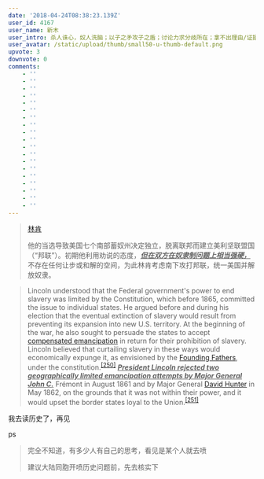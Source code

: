 ```yaml
---
date: '2018-04-24T08:38:23.139Z'
user_id: 4167
user_name: 新木
user_intro: 杀人诛心，奴人洗脑；以子之矛攻子之盾；讨论力求分歧所在；拿不出理由/证据的反对  都是为了反对而反对；
user_avatar: /static/upload/thumb/small50-u-thumb-default.png
upvote: 3
downvote: 0
comments:
    - ''
    - ''
    - ''
    - ''
    - ''
    - ''
    - ''
    - ''
    - ''
    - ''
    - ''
    - ''
    - ''
    - ''
    - ''
    - ''
    - ''
    - ''
    - ''
---
```


> [林肯](https://web.archive.org:443/web/20180529145356/https://zh.wikipedia.org/wiki/%E4%BA%9A%E4%BC%AF%E6%8B%89%E7%BD%95%C2%B7%E6%9E%97%E8%82%AF)  
> 
> 他的当选导致美国七个南部蓄奴州决定独立，脱离联邦而建立美利坚联盟国（“邦联”）。初期他利用劝说的态度，<u><i><b>但在双方在奴隶制问题上相当强硬，</b></i></u>不存在任何让步或和解的空间，为此林肯考虑南下攻打邦联，统一美国并解放奴隶。

>   
> 
> Lincoln understood that the Federal government's power to end slavery was limited by the Constitution, which before 1865, committed the issue to individual states. He argued before and during his election that the eventual extinction of slavery would result from preventing its expansion into new U.S. territory. At the beginning of the war, he also sought to persuade the states to accept [compensated emancipation](/web/20180529145356/https://www.pin-cong.com/wiki/Compensated_emancipation) in return for their prohibition of slavery. Lincoln believed that curtailing slavery in these ways would economically expunge it, as envisioned by the [Founding Fathers](/web/20180529145356/https://www.pin-cong.com/wiki/Founding_Fathers_of_the_United_States), under the constitution.<sup class="reference"><a href="#cite_note-Mackubin-250">[250]</a></sup> *<u><b>President Lincoln rejected two geographically limited emancipation attempts by Major General John C.</b></u>* Frémont in August 1861 and by Major General [David Hunter](/web/20180529145356/https://www.pin-cong.com/wiki/David_Hunter) in May 1862, on the grounds that it was not within their power, and it would upset the border states loyal to the Union.<sup class="reference"><a href="#cite_note-251">[251]</a></sup>

  

我去读历史了，再见  

  

ps

> 完全不知道，有多少人有自己的思考，看见是某个人就去喷
> 
> 建议大陆同胞开喷历史问题前，先去核实下
